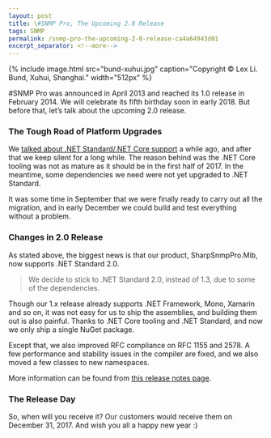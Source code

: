 ```yaml
---
layout: post
title: \#SNMP Pro, The Upcoming 2.0 Release
tags: SNMP
permalink: /snmp-pro-the-upcoming-2-0-release-ca4a64943d01
excerpt_separator: <!--more-->
---
```

{% include image.html
src="bund-xuhui.jpg" caption="Copyright © Lex Li. Bund, Xuhui, Shanghai." width="512px" %}

#SNMP Pro was announced in April 2013 and reached its 1.0 release in February 2014. We will celebrate its fifth birthday soon in early 2018. But before that, let’s talk about the upcoming 2.0 release.
<!--more-->

### The Tough Road of Platform Upgrades

We [talked about .NET Standard/.NET Core support](https://blog.lextudio.com/snmp-pro-goes-to-net-core-d3b3ebdc2750) a while ago, and after that we keep silent for a long while. The reason behind was the .NET Core tooling was not as mature as it should be in the first half of 2017. In the meantime, some dependencies we need were not yet upgraded to .NET Standard.

It was some time in September that we were finally ready to carry out all the migration, and in early December we could build and test everything without a problem.

### Changes in 2.0 Release

As stated above, the biggest news is that our product, SharpSnmpPro.Mib, now supports .NET Standard 2.0.

> We decide to stick to .NET Standard 2.0, instead of 1.3, due to some of the dependencies.

Though our 1.x release already supports .NET Framework, Mono, Xamarin and so on, it was not easy for us to ship the assemblies, and building them out is also painful. Thanks to .NET Core tooling and .NET Standard, and now we only ship a single NuGet package.

Except that, we also improved RFC compliance on RFC 1155 and 2578. A few performance and stability issues in the compiler are fixed, and we also moved a few classes to new namespaces.

More information can be found from [this release notes page](https://pro.sharpsnmp.com/support/release-notes.html#releases).

### The Release Day

So, when will you receive it? Our customers would receive them on December 31, 2017. And wish you all a happy new year :)
